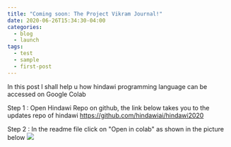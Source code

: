 ```yaml
---
title: "Coming soon: The Project Vikram Journal!"
date: 2020-06-26T15:34:30-04:00
categories:
  - blog
  - launch
tags:
  - test
  - sample
  - first-post
---
```


In this post I shall help u how hindawi programming language can be accessed on Google Colab

Step 1 : Open Hindawi Repo on github, the link below takes you to the updates repo of hindawi 
https://github.com/hindawiai/hindawi2020

Step 2 : In the readme file click on "Open in colab" as shown in the picture below 
<img src="https://docs.google.com/drawings/d/e/2PACX-1vQzzb_JQd4H6BPMr9wgBbBb1-UGG-WuLbGPacnRSZRBWdFwqEtOqJYtaheg-HhFB0_HatJiV3xHZcxN/pub?w=960&amp;h=720">
